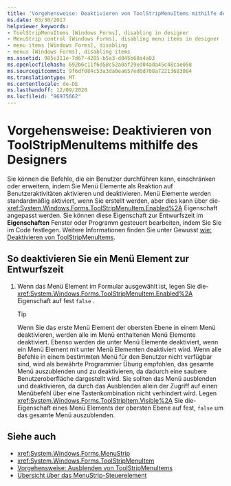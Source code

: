 ```yaml
---
title: 'Vorgehensweise: Deaktivieren von ToolStripMenuItems mithilfe des Designers'
ms.date: 03/30/2017
helpviewer_keywords:
- ToolStripMenuItems [Windows Forms], disabling in designer
- MenuStrip control [Windows Forms], disabling menu items in designer
- menu items [Windows Forms], disabling
- menus [Windows Forms], disabling items
ms.assetid: 985e311e-7d67-4205-b5a3-d045b68a4a03
ms.openlocfilehash: 692b6c11f6d58c52a0af29ed04ada45c48cae058
ms.sourcegitcommit: 9f6df084c53a3da0ea657ed0d708a72213683084
ms.translationtype: MT
ms.contentlocale: de-DE
ms.lasthandoff: 12/09/2020
ms.locfileid: "96975662"
---
```

# <a name="how-to-disable-toolstripmenuitems-using-the-designer"></a>Vorgehensweise: Deaktivieren von ToolStripMenuItems mithilfe des Designers
Sie können die Befehle, die ein Benutzer durchführen kann, einschränken oder erweitern, indem Sie Menü Elemente als Reaktion auf Benutzeraktivitäten aktivieren und deaktivieren. Menü Elemente werden standardmäßig aktiviert, wenn Sie erstellt werden, aber dies kann über die- <xref:System.Windows.Forms.ToolStripMenuItem.Enabled%2A> Eigenschaft angepasst werden. Sie können diese Eigenschaft zur Entwurfszeit im **Eigenschaften** Fenster oder Programm gesteuert bearbeiten, indem Sie Sie im Code festlegen. Weitere Informationen finden Sie unter Gewusst [wie: Deaktivieren von ToolStripMenuItems](how-to-disable-toolstripmenuitems.md).

## <a name="to-disable-a-menu-item-at-design-time"></a>So deaktivieren Sie ein Menü Element zur Entwurfszeit

1. Wenn das Menü Element im Formular ausgewählt ist, legen Sie die- <xref:System.Windows.Forms.ToolStripMenuItem.Enabled%2A> Eigenschaft auf fest `false` .

    > [!TIP]
    > Wenn Sie das erste Menü Element der obersten Ebene in einem Menü deaktivieren, werden alle im Menü enthaltenen Menü Elemente deaktiviert. Ebenso werden die unter Menü Elemente deaktiviert, wenn ein Menü Element mit unter Menü Elementen deaktiviert wird. Wenn alle Befehle in einem bestimmten Menü für den Benutzer nicht verfügbar sind, wird als bewährte Programmier Übung empfohlen, das gesamte Menü auszublenden und zu deaktivieren, da dadurch eine saubere Benutzeroberfläche dargestellt wird. Sie sollten das Menü ausblenden und deaktivieren, da durch das Ausblenden allein der Zugriff auf einen Menübefehl über eine Tastenkombination nicht verhindert wird. Legen <xref:System.Windows.Forms.ToolStripItem.Visible%2A> Sie die-Eigenschaft eines Menü Elements der obersten Ebene auf fest, `false` um das gesamte Menü auszublenden.

## <a name="see-also"></a>Siehe auch

- <xref:System.Windows.Forms.MenuStrip>
- <xref:System.Windows.Forms.ToolStripMenuItem>
- [Vorgehensweise: Ausblenden von ToolStripMenuItems](how-to-hide-toolstripmenuitems.md)
- [Übersicht über das MenuStrip-Steuerelement](menustrip-control-overview-windows-forms.md)
